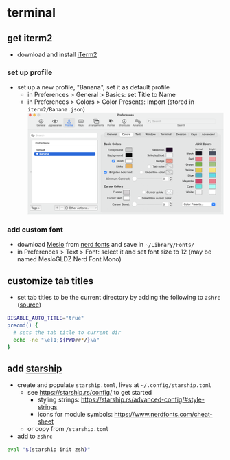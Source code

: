 # terminal
## get iterm2
- download and install [iTerm2](https://iterm2.com/)

### set up profile
- set up a new profile, "Banana", set it as default profile
  - in Preferences > General > Basics: set Title to Name
  - in Preferences > Colors > Color Presents: Import (stored in `iterm2/Banana.json`)
  ![](/img/iterm2_profile_colors.png)

### add custom font
  - download [Meslo](https://www.programmingfonts.org/#meslo) from [nerd fonts](https://www.nerdfonts.com/font-downloads) and save in `~/Library/Fonts/`
  - in Preferences > Text > Font: select it and set font size to 12 (may be named MesloGLDZ Nerd Font Mono)

## customize tab titles
- set tab titles to be the current directory by adding the following to `zshrc` ([source](https://gist.github.com/phette23/5270658))
```bash
DISABLE_AUTO_TITLE="true"
precmd() {
  # sets the tab title to current dir
  echo -ne "\e]1;${PWD##*/}\a"
}
```

## add [starship](https://starship.rs/)
- create and populate `starship.toml`, lives at `~/.config/starship.toml`
  - see https://starship.rs/config/ to get started
    - styling strings: https://starship.rs/advanced-config/#style-strings
    - icons for module symbols: https://www.nerdfonts.com/cheat-sheet
  - or copy from `/starship.toml`
- add to `zshrc`
```bash
eval "$(starship init zsh)"
```
